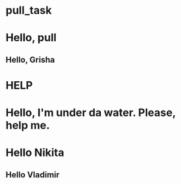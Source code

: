 # pull_task

# Hello, pull

## Hello, Grisha

# HELP

# Hello, I'm under da water. Please, help me.

# Hello Nikita

## Hello Vladimir
